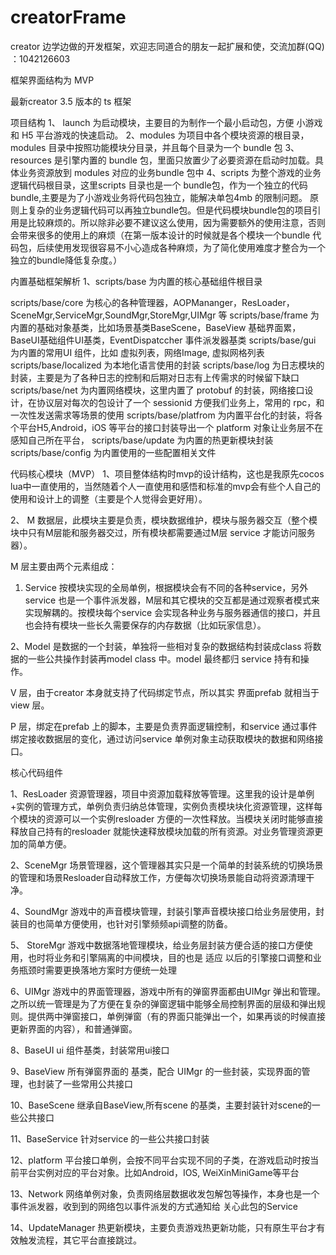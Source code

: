 # creatorFrame
creator 边学边做的开发框架，欢迎志同道合的朋友一起扩展和使，交流加群(QQ) ：1042126603

框架界面结构为 MVP

最新creator 3.5 版本的 ts 框架

项目结构
1、 launch 为启动模块，主要目的为制作一个最小启动包，方便 小游戏 和 H5 平台游戏的快速启动。
2、modules 为项目中各个模块资源的根目录，modules 目录中按照功能模块分目录，并且每个目录为一个 bundle 包
3、resources 是引擎内置的 bundle 包，里面只放置少了必要资源在启动时加载。具体业务资源放到 modules 对应的业务bundle 包中
4、scripts 为整个游戏的业务逻辑代码根目录，这里scripts 目录也是一个 bundle包，作为一个独立的代码bundle,主要是为了小游戏业务将代码包独立，能解决单包4mb 的限制问题。
原则上复杂的业务逻辑代码可以再独立bundle包。但是代码模块bundle包的项目引用是比较麻烦的。所以除非必要不建议这么使用，因为需要额外的使用注意，否则会带来很多的使用上的麻烦（在第一版本设计的时候就是各个模块一个bundle 代码包，后续使用发现很容易不小心造成各种麻烦，为了简化使用难度才整合为一个独立的bundle降低复杂度。）

内置基础框架解析
1、scripts/base 为内置的核心基础组件根目录

scripts/base/core 为核心的各种管理器，AOPMananger，ResLoader，SceneMgr,ServiceMgr,SoundMgr,StoreMgr,UIMgr 等
scripts/base/frame 为内置的基础对象基类，比如场景基类BaseScene，BaseView 基础界面累，BaseUI基础组件UI基类，EventDispatccher 事件派发器基类
scripts/base/gui 为内置的常用UI 组件，比如 虚拟列表，网络Image, 虚拟网格列表
scripts/base/localized 为本地化语言使用的封装
scripts/base/log  为日志模块的封装，主要是为了各种日志的控制和后期对日志有上传需求的时候留下缺口
scripts/base/net 为内置网络模块，这里内置了 protobuf 的封装，网络接口设计，在协议层对每次的包设计了一个 sessionid 方便我们业务上，常用的 rpc，和一次性发送需求等场景的使用
scripts/base/platfrom 为内置平台化的封装，将各个平台H5,Android，iOS 等平台的接口封装导出一个 platform 对象让业务层不在感知自己所在平台，
scripts/base/update 为内置的热更新模块封装
scripts/base/config 为内置使用的一些配置相关文件


代码核心模块（MVP）
1、项目整体结构时mvp的设计结构，这也是我原先cocos lua中一直使用的，当然随着个人一直使用和感悟和标准的mvp会有些个人自己的使用和设计上的调整（主要是个人觉得会更好用）。

2、 M 数据层，此模块主要是负责，模块数据维护，模块与服务器交互（整个模块中只有M层能和服务器交过，所有模块都需要通过M层 service 才能访问服务器）。

M 层主要由两个元素组成：

1. Service 按模块实现的全局单例，根据模块会有不同的各种service，另外service 也是一个事件派发器，M层和其它模块的交互都是通过观察者模式来实现解耦的。按模块每个service     会实现各种业务与服务器通信的接口，并且也会持有模块一些长久需要保存的内存数据（比如玩家信息）。

2、Model 是数据的一个封装，单独将一些相对复杂的数据结构封装成class 将数据的一些公共操作封装再model class 中。model 最终都归 service 持有和操作。

V 层，由于creator 本身就支持了代码绑定节点，所以其实 界面prefab 就相当于view 层。

P 层，绑定在prefab 上的脚本，主要是负责界面逻辑控制，和service 通过事件绑定接收数据层的变化，通过访问service 单例对象主动获取模块的数据和网络接口。

核心代码组件

1、ResLoader 资源管理器，项目中资源加载释放等管理。这里我的设计是单例+实例的管理方式，单例负责归纳总体管理，实例负责模块块化资源管理，这样每个模块的资源可以一个实例resloader 方便的一次性释放。当模块关闭时能够直接释放自己持有的resloader 就能快速释放模块加载的所有资源。对业务管理资源更加的简单方便。

2、SceneMgr 场景管理器，这个管理器其实只是一个简单的封装系统的切换场景的管理和场景Resloader自动释放工作，方便每次切换场景能自动将资源清理干净。

4、SoundMgr 游戏中的声音模块管理，封装引擎声音模块接口给业务层使用，封装目的也简单方便使用，也针对引擎频频api调整的防备。

5、 StoreMgr 游戏中数据落地管理模块，给业务层封装方便合适的接口方便使用，也时将业务和引擎隔离的中间模块，目的也是 适应 以后的引擎接口调整和业务瓶颈时需要更换落地方案时方便统一处理

6、UIMgr 游戏中的界面管理器，游戏中所有的弹窗界面都由UIMgr 弹出和管理。之所以统一管理是为了方便在复杂的弹窗逻辑中能够全局控制界面的层级和弹出规则。提供两中弹窗接口，单例弹窗（有的界面只能弹出一个，如果再谈的时候直接更新界面的内容），和普通弹窗。

8、BaseUI  ui 组件基类，封装常用ui接口

9、BaseView 所有弹窗界面的 基类，配合 UIMgr 的一些封装，实现界面的管理，也封装了一些常用公共接口

10、BaseScene  继承自BaseView,所有scene 的基类，主要封装针对scene的一些公共接口

11、BaseService 针对service 的一些公共接口封装

12、platform 平台接口单例，会按不同平台实现不同的子类，在游戏启动时按当前平台实例对应的平台对象。比如Android，IOS, WeiXinMiniGame等平台

13、Network 网络单例对象，负责网络层数据收发包解包等操作，本身也是一个事件派发器，收到到的网络包以事件派发的方式通知给 关心此包的Service

14、UpdateManager 热更新模块，主要负责游戏热更新功能，只有原生平台才有效触发流程，其它平台直接跳过。